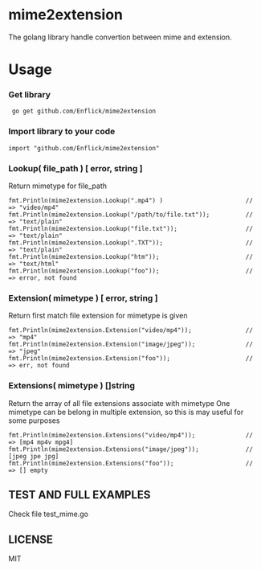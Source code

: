 # mime2extension

The golang library handle convertion between mime and extension.


# Usage

### Get library

```
 go get github.com/Enflick/mime2extension
```

### Import library to your code

```
import "github.com/Enflick/mime2extension"

```


### Lookup( file_path ) [ error, string ]


Return mimetype for file_path

```
fmt.Println(mime2extension.Lookup(".mp4") )                       // => "video/mp4" 
fmt.Println(mime2extension.Lookup("/path/to/file.txt"));          // => "text/plain" 
fmt.Println(mime2extension.Lookup("file.txt"));                   // => "text/plain" 
fmt.Println(mime2extension.Lookup(".TXT"));                       // => "text/plain" 
fmt.Println(mime2extension.Lookup("htm"));                        // => "text/html" 
fmt.Println(mime2extension.Lookup("foo"));                        // => error, not found
```

### Extension( mimetype ) [ error, string ] 

Return first match file extension for mimetype is given

```
fmt.Println(mime2extension.Extension("video/mp4"));               // => "mp4" 
fmt.Println(mime2extension.Extension("image/jpeg"));              // => "jpeg" 
fmt.Println(mime2extension.Extension("foo"));                     // => err, not found
```

### Extensions( mimetype ) []string

Return the array of all file extensions associate with mimetype
One mimetype can be belong in multiple extension, so this is may useful for some purposes

```
fmt.Println(mime2extension.Extensions("video/mp4"));              // => [mp4 mp4v mpg4]
fmt.Println(mime2extension.Extensions("image/jpeg"));             // [jpeg jpe jpg]
fmt.Println(mime2extension.Extensions("foo"));                    // => [] empty
```

## TEST AND FULL EXAMPLES

Check file test_mime.go 


## LICENSE

MIT